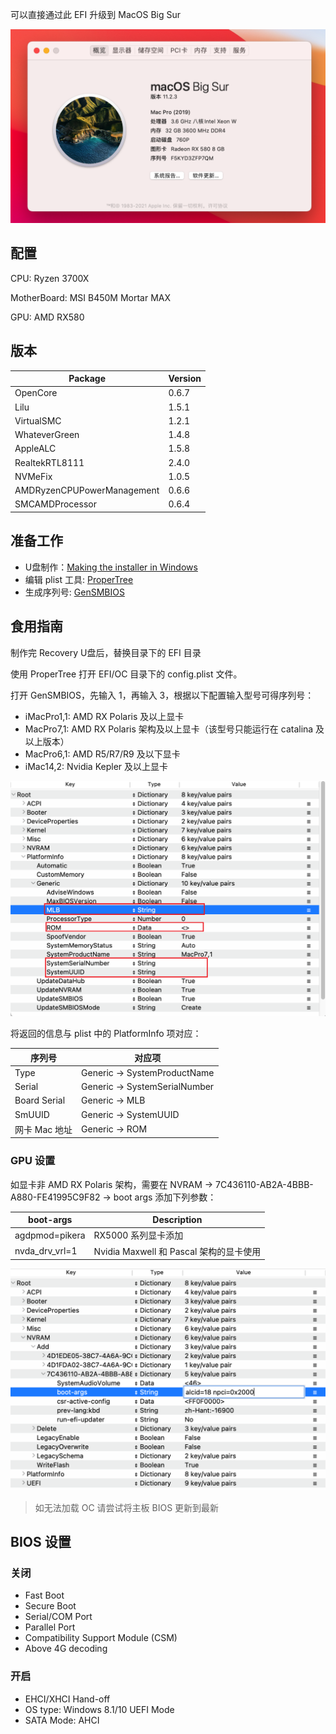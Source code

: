 可以直接通过此 EFI 升级到 MacOS Big Sur

![About This Mac](https://github.com/SpaceEggs/B450M-Mortar-Max-Hackintosh/blob/master/Pic/AboutThisMac.png?raw=true)

## 配置

CPU: Ryzen 3700X

MotherBoard: MSI B450M Mortar MAX

GPU: AMD RX580

## 版本

| Package                    | Version |
| -------------------------- | ------- |
| OpenCore                   | 0.6.7   |
| Lilu                       | 1.5.1   |
| VirtualSMC                 | 1.2.1   |
| WhateverGreen              | 1.4.8   |
| AppleALC                   | 1.5.8   |
| RealtekRTL8111             | 2.4.0   |
| NVMeFix                    | 1.0.5   |
| AMDRyzenCPUPowerManagement | 0.6.6   |
| SMCAMDProcessor            | 0.6.4   |

## 准备工作

- U盘制作：[Making the installer in Windows](https://dortania.github.io/OpenCore-Install-Guide/installer-guide/winblows-install.html#downloading-macos-modern)
- 编辑 plist 工具: [ProperTree](https://github.com/corpnewt/ProperTree)
- 生成序列号: [GenSMBIOS](https://github.com/corpnewt/GenSMBIOS)

## 食用指南

制作完 Recovery U盘后，替换目录下的 EFI 目录

使用 ProperTree 打开 EFI/OC 目录下的 config.plist 文件。

打开 GenSMBIOS，先输入 1，再输入 3，根据以下配置输入型号可得序列号：

- iMacPro1,1: AMD RX Polaris 及以上显卡
- MacPro7,1: AMD RX Polaris 架构及以上显卡（该型号只能运行在 catalina 及以上版本）
- MacPro6,1: AMD R5/R7/R9 及以下显卡
- iMac14,2: Nvidia Kepler 及以上显卡

![GenSMBIOS](https://raw.githubusercontent.com/SpaceEggs/B450M-Mortar-Max-Hackintosh/master/Pic/GenSMBIOS.png)

将返回的信息与 plist 中的 PlatformInfo 项对应：

| 序列号        | 对应项                        |
| ------------- | ----------------------------- |
| Type          | Generic -> SystemProductName |
| Serial        | Generic -> SystemSerialNumber |
| Board Serial  | Generic -> MLB                |
| SmUUID        | Generic -> SystemUUID         |
| 网卡 Mac 地址 | Generic -> ROM                |

### GPU 设置

如显卡非 AMD RX Polaris 架构，需要在 NVRAM -> 7C436110-AB2A-4BBB-A880-FE41995C9F82 -> boot args 添加下列参数：

| boot-args      | Description                             |
| -------------- | --------------------------------------- |
| agdpmod=pikera | RX5000 系列显卡添加                     |
| nvda_drv_vrl=1 | Nvidia Maxwell 和 Pascal 架构的显卡使用 |

![ADDBootArgs](https://raw.githubusercontent.com/SpaceEggs/B450M-Mortar-Max-Hackintosh/master/Pic/AddBootArgs.png)

> 如无法加载 OC 请尝试将主板 BIOS 更新到最新

## BIOS 设置

### 关闭

- Fast Boot
- Secure Boot
- Serial/COM Port
- Parallel Port
- Compatibility Support Module (CSM)
- Above 4G decoding

### 开启

- EHCI/XHCI Hand-off
- OS type: Windows 8.1/10 UEFI Mode
- SATA Mode: AHCI

